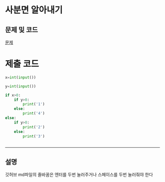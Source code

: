 사분면 알아내기
=======

문제 및 코드
-----
[문제](https://www.acmicpc.net/problem/14681)




# 제출 코드

``` python
x=int(input())

y=int(input())

if x>0:
    if y>0:
        print('1')
    else:
        print('4')
else:
    if y>0:
        print('2')
    else:
        print('3')
        
```

- - - - - 

설명
------
깃허브 md파일의 줄바꿈은 엔터를 두번 눌러주거나 스페이스를 두번 눌러줘야 한다
